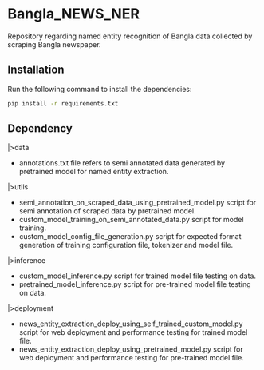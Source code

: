 # Bangla_NEWS_NER
Repository regarding named entity recognition of Bangla data collected by scraping Bangla newspaper. 

## Installation

Run the following command to install the dependencies:

```bash
pip install -r requirements.txt
```

## Dependency

|>data
* annotations.txt file refers to semi annotated data generated by pretrained model for named entity extraction.

|>utils
* semi_annotation_on_scraped_data_using_pretrained_model.py script for semi annotation of scraped data by pretrained model.
* custom_model_training_on_semi_annotated_data.py script for model training.
* custom_model_config_file_generation.py script for expected format generation of training configuration file, tokenizer and model file.

|>inference
* custom_model_inference.py script for trained model file testing on data.
* pretrained_model_inference.py script for pre-trained model file testing on data.

|>deployment
* news_entity_extraction_deploy_using_self_trained_custom_model.py script for web deployment and performance testing for trained model file.
* news_entity_extraction_deploy_using_pretrained_model.py script for web deployment and performance testing for pre-trained model file. 

